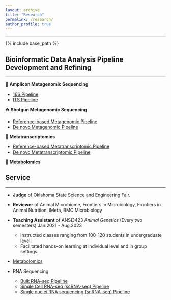 ```yaml
---
layout: archive
title: "Research"
permalink: /research/
author_profile: true
---
```

***
{% include base_path %}

## Bioinformatic Data Analysis Pipeline Development and Refining
***
:seedling: **Amplicon Metagenomic Sequencing**
* [16S Pipeline](https://github.com/jingliu92/Amplicon_16S)
* [ITS Pipeline](https://github.com/jingliu92/Amplicon_ITS)

:shamrock: **Shotgun Metagenomic Sequencing**
  * [Reference-based Metagenomic Pipeline](https://github.com/jingliu92/Metagenomome-Reference-based-)
  * [De novo Metagenomic Pipeline](https://github.com/jingliu92/Metagenomome-De-novo)

:cactus: **Metatranscriptomics**
  * [Reference-based Metatranscriptomic Pipeline](https://github.com/jingliu92/Metatranscriptomics-Ref-Based)
  * [De novo Metatranscriptomic Pipeline](https://github.com/jingliu92/Metatranscriptome-De-novo)

:palm_tree: **[Metabolomics](https://github.com/jingliu92/Metabolomics)**


## Service
***
* **Judge** of Oklahoma State Science and Engineering Fair.
* **Reviewer** of Animal Microbiome, Frontiers in Microbiology, Frontiers in Animal Nutrition, iMeta, BMC Microbiology
* **Teaching Assistant** of ANSI3423 *Animal Genetics* (Every two semesters) Jan.2021 - Aug.2023 <br />
  -  Instructed classes ranging from 100-120 students in undergraduate level.
  -  Facilitated hands-on learning at individual level and in group settings.
    





 
* [Metabolomics](https://github.com/jingliu92/Metabolomics)
  
* RNA Sequencing
  * [Bulk RNA-seq Pipeline](https://github.com/jingliu92/Bulk-RNA-Seq)
  * [Single Cell RNA-seq (scRNA-seq) Pipeline](https://github.com/jingliu92/scRNA-seq)
  * [Single nuclei RNA sequencing (snRNA-seq) Pipeline](https://github.com/jingliu92/snRNA-seq)


